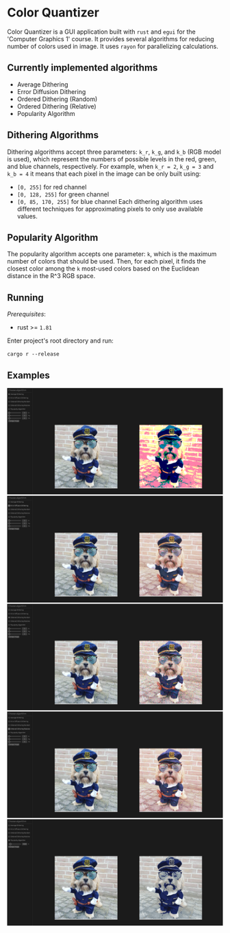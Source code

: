 # Color Quantizer

Color Quantizer is a GUI application built with `rust` and `egui` for the 'Computer Graphics 1' course. It provides several algorithms for reducing number of colors used in image. It uses `rayon` for parallelizing calculations. 
 
## Currently implemented algorithms
 - Average Dithering
 - Error Diffusion Dithering
 - Ordered Dithering (Random)
 - Ordered Dithering (Relative)
 - Popularity Algorithm

## Dithering Algorithms

Dithering algorithms accept three parameters: `k_r`, `k_g`, and `k_b` (RGB model is used), which represent the numbers of possible levels in the red, green, and blue channels, respectively.
For example, when `k_r = 2`, `k_g = 3` and `k_b = 4` it means that each pixel in the image can be only built using: 
- `[0, 255]` for red channel
- `[0, 128, 255]` for green channel
- `[0, 85, 170, 255]` for blue channel
Each dithering algorithm uses different techniques for approximating pixels to only use available values.

## Popularity Algorithm

The popularity algorithm accepts one parameter: `k`, which is the maximum number of colors that should be used. Then, for each pixel, it finds the closest color among the `k` most-used colors based on the Euclidean distance in the R^3 RGB space.

## Running

*Prerequisites*:
 - rust >= `1.81`

Enter project's root directory and run:
```shell
cargo r --release
```

## Examples

![Example of average dithering](examples/average_dithering.png)
![Example of error diffusion dithering](examples/error_diffusion_dithering.png)
![Example of ordered dithering (random)](examples/ordered_dithering_random.png)
![Example of ordered dithering (relative)](examples/ordered_dithering_relative.png)
![Example of popularity algorithm](examples/popularity_algorithm.png)